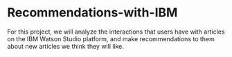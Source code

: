 # Recommendations-with-IBM
For this project, we will analyze the interactions that users have with articles on the IBM Watson Studio platform, and make recommendations to them about new articles we think they will like.
